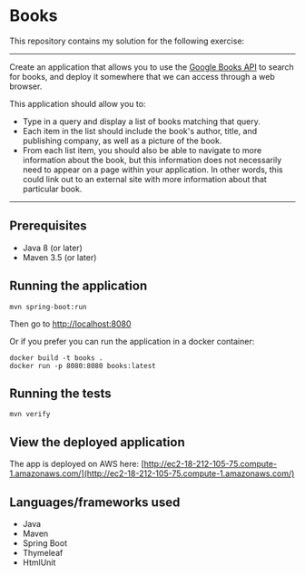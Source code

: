# Books

This repository contains my solution for the following exercise:

---

Create an application that allows you to use the [Google Books API](https://developers.google.com/books/docs/overview) to search for books, and deploy it somewhere that we can access through a web browser.

This application should allow you to:
- Type in a query and display a list of books matching that query.
- Each item in the list should include the book's author, title, and publishing company, as well as a picture of the book.
- From each list item, you should also be able to navigate to more information about the book, but this information does not necessarily need to appear on a page within your application. In other words, this could link out to an external site with more information about that particular book.

---

## Prerequisites

- Java 8 (or later)
- Maven 3.5 (or later)

## Running the application

```
mvn spring-boot:run
```

Then go to [http://localhost:8080](http://localhost:8080)

Or if you prefer you can run the application in a docker container:

```
docker build -t books . 
docker run -p 8080:8080 books:latest
```

## Running the tests

```
mvn verify
```

## View the deployed application

The app is deployed on AWS here:
[http://ec2-18-212-105-75.compute-1.amazonaws.com/](http://ec2-18-212-105-75.compute-1.amazonaws.com/)

## Languages/frameworks used

- Java
- Maven
- Spring Boot
- Thymeleaf
- HtmlUnit 
